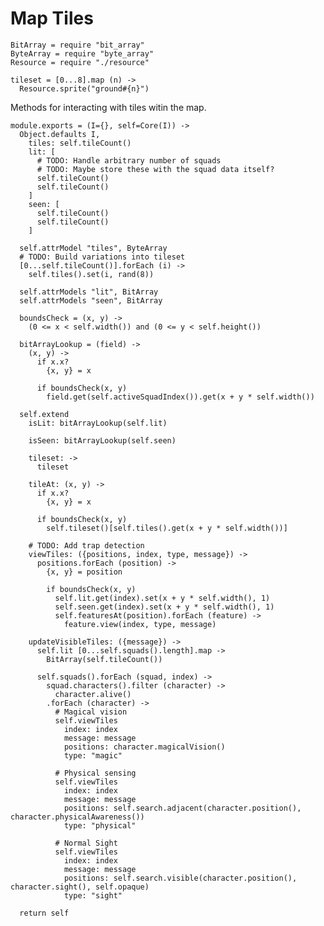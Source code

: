 Map Tiles
=========

    BitArray = require "bit_array"
    ByteArray = require "byte_array"
    Resource = require "./resource"

    tileset = [0...8].map (n) ->
      Resource.sprite("ground#{n}")

Methods for interacting with tiles witin the map.

    module.exports = (I={}, self=Core(I)) ->
      Object.defaults I,
        tiles: self.tileCount()
        lit: [
          # TODO: Handle arbitrary number of squads
          # TODO: Maybe store these with the squad data itself?
          self.tileCount()
          self.tileCount()
        ]
        seen: [
          self.tileCount()
          self.tileCount()
        ]

      self.attrModel "tiles", ByteArray
      # TODO: Build variations into tileset
      [0...self.tileCount()].forEach (i) ->
        self.tiles().set(i, rand(8))

      self.attrModels "lit", BitArray
      self.attrModels "seen", BitArray

      boundsCheck = (x, y) ->
        (0 <= x < self.width()) and (0 <= y < self.height())

      bitArrayLookup = (field) ->
        (x, y) ->
          if x.x?
            {x, y} = x

          if boundsCheck(x, y)
            field.get(self.activeSquadIndex()).get(x + y * self.width())

      self.extend
        isLit: bitArrayLookup(self.lit)

        isSeen: bitArrayLookup(self.seen)

        tileset: ->
          tileset

        tileAt: (x, y) ->
          if x.x?
            {x, y} = x

          if boundsCheck(x, y)
            self.tileset()[self.tiles().get(x + y * self.width())]

        # TODO: Add trap detection
        viewTiles: ({positions, index, type, message}) ->
          positions.forEach (position) ->
            {x, y} = position

            if boundsCheck(x, y)
              self.lit.get(index).set(x + y * self.width(), 1)
              self.seen.get(index).set(x + y * self.width(), 1)
              self.featuresAt(position).forEach (feature) ->
                feature.view(index, type, message)

        updateVisibleTiles: ({message}) ->
          self.lit [0...self.squads().length].map ->
            BitArray(self.tileCount())

          self.squads().forEach (squad, index) ->
            squad.characters().filter (character) ->
              character.alive()
            .forEach (character) ->
              # Magical vision
              self.viewTiles
                index: index
                message: message
                positions: character.magicalVision()
                type: "magic"

              # Physical sensing
              self.viewTiles
                index: index
                message: message
                positions: self.search.adjacent(character.position(), character.physicalAwareness())
                type: "physical"

              # Normal Sight
              self.viewTiles
                index: index
                message: message
                positions: self.search.visible(character.position(), character.sight(), self.opaque)
                type: "sight"

      return self
